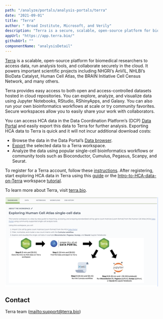 ```yaml
---
path: "/analyze/portals/analysis-portals/terra"
date: "2021-09-01"
title: "Terra"
author: " Broad Institute, Microsoft, and Verily"
description: "Terra is a secure, scalable, open-source platform for biomedical researchers to access data, run analysis tools and collaborate."
appUrl: "https://app.terra.bio/"
githubUrl: ""
componentName: "analysisDetail"
---
```


[Terra](https://app.terra.bio/) is a scalable, open-source platform for biomedical researchers to access data, run analysis tools, and collaborate securely in the cloud. It powers important scientific projects including NHGRI’s AnVIL, NHLBI’s BioData Catalyst, Human Cell Atlas, the BRAIN Initiative Cell Census Network, and many others.

Terra provides easy access to both open and access-controlled datasets hosted in cloud repositories. You can explore, analyze, and visualize data using Jupyter Notebooks, RStudio, RShinyApps, and Galaxy. You can also run your own bioinformatics workflows at scale or try community favorites. Secure workspaces allow you to easily share your work with collaborators.

You can access HCA data in the Data Coordination Platform’s (DCP) [Data Portal](/) and easily export this data to Terra for further analysis. Exporting HCA data to Terra is quick and it will not incur additional download costs:

- Browse the data in the Data Portal’s [Data browser](https://data.humancellatlas.org/explore/projects).
- [Export](/guides/consumer-vignettes/export-to-terra) the selected data to a Terra workspace.
- Analyze the data using popular single-cell bioinformatics workflows or community tools such as Bioconductor, Cumulus, Pegasus, Scanpy, and Seurat.

To register for a Terra account, follow these [instructions](https://support.terra.bio/hc/en-us/articles/360028235911). After registering, start exploring HCA data in Terra using this [guide](/guides/consumer-vignettes/export-to-terra) or the [Intro-to-HCA-data-on-Terra](https://app.terra.bio/#workspaces/featured-workspaces-hca/Intro-to-HCA-data-on-Terra) workspace [tutorial](https://support.terra.bio/hc/en-us/articles/360060041772).

To learn more about Terra, visit [terra.bio](https://terra.bio/).

![Terra](../../_images/portals/terra.png)

## Contact
Terra team (<mailto:support@terra.bio>)
